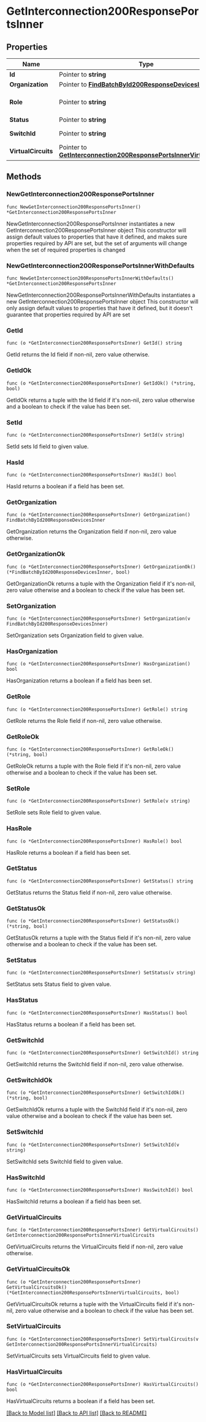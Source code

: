 # GetInterconnection200ResponsePortsInner

## Properties

Name | Type | Description | Notes
------------ | ------------- | ------------- | -------------
**Id** | Pointer to **string** |  | [optional] 
**Organization** | Pointer to [**FindBatchById200ResponseDevicesInner**](FindBatchById200ResponseDevicesInner.md) |  | [optional] 
**Role** | Pointer to **string** | Either &#39;primary&#39; or &#39;secondary&#39;. | [optional] 
**Status** | Pointer to **string** |  | [optional] 
**SwitchId** | Pointer to **string** | A switch &#39;short ID&#39; | [optional] 
**VirtualCircuits** | Pointer to [**GetInterconnection200ResponsePortsInnerVirtualCircuits**](GetInterconnection200ResponsePortsInnerVirtualCircuits.md) |  | [optional] 

## Methods

### NewGetInterconnection200ResponsePortsInner

`func NewGetInterconnection200ResponsePortsInner() *GetInterconnection200ResponsePortsInner`

NewGetInterconnection200ResponsePortsInner instantiates a new GetInterconnection200ResponsePortsInner object
This constructor will assign default values to properties that have it defined,
and makes sure properties required by API are set, but the set of arguments
will change when the set of required properties is changed

### NewGetInterconnection200ResponsePortsInnerWithDefaults

`func NewGetInterconnection200ResponsePortsInnerWithDefaults() *GetInterconnection200ResponsePortsInner`

NewGetInterconnection200ResponsePortsInnerWithDefaults instantiates a new GetInterconnection200ResponsePortsInner object
This constructor will only assign default values to properties that have it defined,
but it doesn't guarantee that properties required by API are set

### GetId

`func (o *GetInterconnection200ResponsePortsInner) GetId() string`

GetId returns the Id field if non-nil, zero value otherwise.

### GetIdOk

`func (o *GetInterconnection200ResponsePortsInner) GetIdOk() (*string, bool)`

GetIdOk returns a tuple with the Id field if it's non-nil, zero value otherwise
and a boolean to check if the value has been set.

### SetId

`func (o *GetInterconnection200ResponsePortsInner) SetId(v string)`

SetId sets Id field to given value.

### HasId

`func (o *GetInterconnection200ResponsePortsInner) HasId() bool`

HasId returns a boolean if a field has been set.

### GetOrganization

`func (o *GetInterconnection200ResponsePortsInner) GetOrganization() FindBatchById200ResponseDevicesInner`

GetOrganization returns the Organization field if non-nil, zero value otherwise.

### GetOrganizationOk

`func (o *GetInterconnection200ResponsePortsInner) GetOrganizationOk() (*FindBatchById200ResponseDevicesInner, bool)`

GetOrganizationOk returns a tuple with the Organization field if it's non-nil, zero value otherwise
and a boolean to check if the value has been set.

### SetOrganization

`func (o *GetInterconnection200ResponsePortsInner) SetOrganization(v FindBatchById200ResponseDevicesInner)`

SetOrganization sets Organization field to given value.

### HasOrganization

`func (o *GetInterconnection200ResponsePortsInner) HasOrganization() bool`

HasOrganization returns a boolean if a field has been set.

### GetRole

`func (o *GetInterconnection200ResponsePortsInner) GetRole() string`

GetRole returns the Role field if non-nil, zero value otherwise.

### GetRoleOk

`func (o *GetInterconnection200ResponsePortsInner) GetRoleOk() (*string, bool)`

GetRoleOk returns a tuple with the Role field if it's non-nil, zero value otherwise
and a boolean to check if the value has been set.

### SetRole

`func (o *GetInterconnection200ResponsePortsInner) SetRole(v string)`

SetRole sets Role field to given value.

### HasRole

`func (o *GetInterconnection200ResponsePortsInner) HasRole() bool`

HasRole returns a boolean if a field has been set.

### GetStatus

`func (o *GetInterconnection200ResponsePortsInner) GetStatus() string`

GetStatus returns the Status field if non-nil, zero value otherwise.

### GetStatusOk

`func (o *GetInterconnection200ResponsePortsInner) GetStatusOk() (*string, bool)`

GetStatusOk returns a tuple with the Status field if it's non-nil, zero value otherwise
and a boolean to check if the value has been set.

### SetStatus

`func (o *GetInterconnection200ResponsePortsInner) SetStatus(v string)`

SetStatus sets Status field to given value.

### HasStatus

`func (o *GetInterconnection200ResponsePortsInner) HasStatus() bool`

HasStatus returns a boolean if a field has been set.

### GetSwitchId

`func (o *GetInterconnection200ResponsePortsInner) GetSwitchId() string`

GetSwitchId returns the SwitchId field if non-nil, zero value otherwise.

### GetSwitchIdOk

`func (o *GetInterconnection200ResponsePortsInner) GetSwitchIdOk() (*string, bool)`

GetSwitchIdOk returns a tuple with the SwitchId field if it's non-nil, zero value otherwise
and a boolean to check if the value has been set.

### SetSwitchId

`func (o *GetInterconnection200ResponsePortsInner) SetSwitchId(v string)`

SetSwitchId sets SwitchId field to given value.

### HasSwitchId

`func (o *GetInterconnection200ResponsePortsInner) HasSwitchId() bool`

HasSwitchId returns a boolean if a field has been set.

### GetVirtualCircuits

`func (o *GetInterconnection200ResponsePortsInner) GetVirtualCircuits() GetInterconnection200ResponsePortsInnerVirtualCircuits`

GetVirtualCircuits returns the VirtualCircuits field if non-nil, zero value otherwise.

### GetVirtualCircuitsOk

`func (o *GetInterconnection200ResponsePortsInner) GetVirtualCircuitsOk() (*GetInterconnection200ResponsePortsInnerVirtualCircuits, bool)`

GetVirtualCircuitsOk returns a tuple with the VirtualCircuits field if it's non-nil, zero value otherwise
and a boolean to check if the value has been set.

### SetVirtualCircuits

`func (o *GetInterconnection200ResponsePortsInner) SetVirtualCircuits(v GetInterconnection200ResponsePortsInnerVirtualCircuits)`

SetVirtualCircuits sets VirtualCircuits field to given value.

### HasVirtualCircuits

`func (o *GetInterconnection200ResponsePortsInner) HasVirtualCircuits() bool`

HasVirtualCircuits returns a boolean if a field has been set.


[[Back to Model list]](../README.md#documentation-for-models) [[Back to API list]](../README.md#documentation-for-api-endpoints) [[Back to README]](../README.md)


